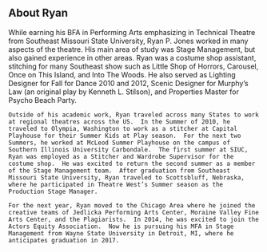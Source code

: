 About Ryan
----------

While earning his BFA in Performing Arts emphasizing in Technical Theatre from Southeast Missouri State University, Ryan P. Jones worked in many aspects of the theatre.  His main area of study was Stage Management, but also gained experience in other areas.  Ryan was a costume shop assistant, stitching for many Southeast show such as Little Shop of Horrors, Carousel, Once on This Island, and Into The Woods.  He also served as Lighting Designer for Fall for Dance 2010 and 2012, Scenic Designer for Murphy’s Law (an original play by Kenneth L. Stilson), and Properties Master for Psycho Beach Party.  
	
	Outside of his academic work, Ryan traveled across many States to work at regional theatres across the US.  In the Summer of 2010, he traveled to Olympia, Washington to work as a stitcher at Capital Playhouse for their Summer Kids at Play season.  For the next two Summers, he worked at McLeod Summer Playhouse on the campus of Southern Illinois University Carbondale.  The first summer at SIUC, Ryan was employed as a Stitcher and Wardrobe Supervisor for the costume shop.  He was excited to return the second summer as a member of the Stage Management team.  After graduation from Southeast Missouri State University, Ryan traveled to Scottsbluff, Nebraska, where he participated in Theatre West’s Summer season as the Production Stage Manager.  
	
	For the next year, Ryan moved to the Chicago Area where he joined the creative teams of Jedlicka Performing Arts Center, Moraine Valley Fine Arts Center, and the Plagiarists.  In 2014, he was excited to join the Actors Equity Association.  Now he is pursuing his MFA in Stage Management from Wayne State University in Detroit, MI, where he anticipates graduation in 2017. 
